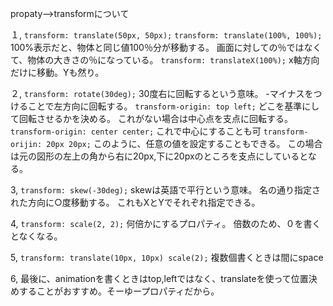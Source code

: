 propaty-->transformについて

１, ```transform: translate(50px, 50px);```
    ```transform: translate(100%, 100%);```
    100%表示だと、物体と同じ値100％分が移動する。
    画面に対しての％ではなくて、物体の大きさの％になっている。
    ```transform: translateX(100%);```
    x軸方向だけに移動。Yも然り。

２, ```transform: rotate(30deg);```
    30度右に回転するという意味。
    -マイナスをつけることで左方向に回転する。
    ```transform-origin: top left;```
    どこを基準にして回転させるかを決める。
    これがない場合は中心点を支点に回転する。
    ```transform-origin: center center;```
    これで中心にすることも可
    ```transform-orijin: 20px 20px;```
    このように、任意の値を設定することもできる。 
    この場合は元の図形の左上の角から右に20px,下に20pxのところを支点にしているとなる。

3, ```transform: skew(-30deg);```
    skewは英語で平行という意味。
    名の通り指定された方向に○度移動する。
    これもXとYでそれぞれ指定できる。

4, ```transform: scale(2, 2);```
    何倍かにするプロパティ。
    倍数のため、０を書くとなくなる。 

5, ```transform: translate(10px, 10px) scale(2);```
    複数個書くときは間にspace

6, 最後に、animationを書くときはtop,leftではなく、translateを使って位置決めすることがおすすめ。そーゆープロパティだから。
